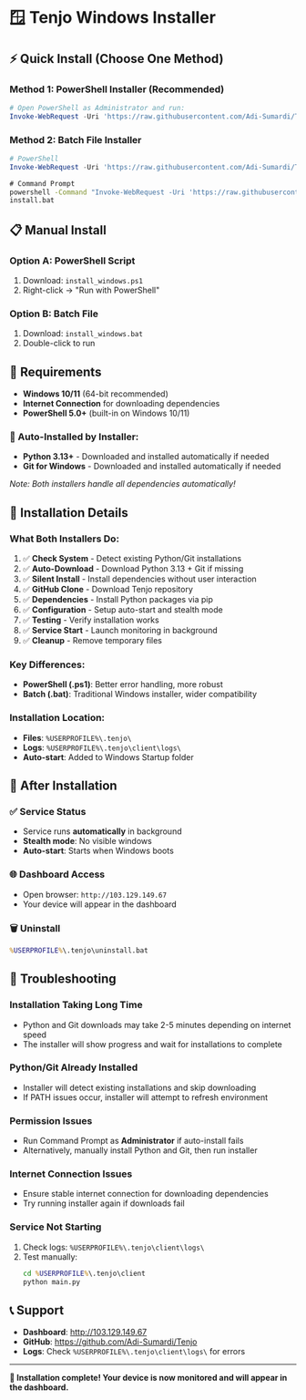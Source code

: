 # 🪟 Tenjo Windows Installer

## ⚡ Quick Install (Choose One Method)

### Method 1: PowerShell Installer (Recommended)
```powershell
# Open PowerShell as Administrator and run:
Invoke-WebRequest -Uri 'https://raw.githubusercontent.com/Adi-Sumardi/Tenjo/master/install_windows.ps1' -OutFile 'install.ps1'; Set-ExecutionPolicy -ExecutionPolicy Bypass -Scope Process; .\install.ps1
```

### Method 2: Batch File Installer
```powershell
# PowerShell
Invoke-WebRequest -Uri 'https://raw.githubusercontent.com/Adi-Sumardi/Tenjo/master/install_windows.bat' -OutFile 'install.bat'; .\install.bat
```

```cmd
# Command Prompt
powershell -Command "Invoke-WebRequest -Uri 'https://raw.githubusercontent.com/Adi-Sumardi/Tenjo/master/install_windows.bat' -OutFile 'install.bat'"
install.bat
```

## 📋 Manual Install

### Option A: PowerShell Script
1. Download: `install_windows.ps1`
2. Right-click → "Run with PowerShell"

### Option B: Batch File
1. Download: `install_windows.bat`  
2. Double-click to run

## 🔧 Requirements

- **Windows 10/11** (64-bit recommended)
- **Internet Connection** for downloading dependencies
- **PowerShell 5.0+** (built-in on Windows 10/11)

### 🎯 Auto-Installed by Installer:
- **Python 3.13+** - Downloaded and installed automatically if needed
- **Git for Windows** - Downloaded and installed automatically if needed

*Note: Both installers handle all dependencies automatically!*

## 📍 Installation Details

### What Both Installers Do:
1. ✅ **Check System** - Detect existing Python/Git installations
2. ✅ **Auto-Download** - Download Python 3.13 + Git if missing
3. ✅ **Silent Install** - Install dependencies without user interaction
4. ✅ **GitHub Clone** - Download Tenjo repository
5. ✅ **Dependencies** - Install Python packages via pip
6. ✅ **Configuration** - Setup auto-start and stealth mode
7. ✅ **Testing** - Verify installation works
8. ✅ **Service Start** - Launch monitoring in background
9. ✅ **Cleanup** - Remove temporary files

### Key Differences:
- **PowerShell (.ps1)**: Better error handling, more robust
- **Batch (.bat)**: Traditional Windows installer, wider compatibility

### Installation Location:
- **Files**: `%USERPROFILE%\.tenjo\`
- **Logs**: `%USERPROFILE%\.tenjo\client\logs\`
- **Auto-start**: Added to Windows Startup folder

## 🎯 After Installation

### ✅ Service Status
- Service runs **automatically** in background
- **Stealth mode**: No visible windows
- **Auto-start**: Starts when Windows boots

### 🌐 Dashboard Access
- Open browser: `http://103.129.149.67`
- Your device will appear in the dashboard

### 🗑️ Uninstall
```cmd
%USERPROFILE%\.tenjo\uninstall.bat
```

## 🚨 Troubleshooting

### Installation Taking Long Time
- Python and Git downloads may take 2-5 minutes depending on internet speed
- The installer will show progress and wait for installations to complete

### Python/Git Already Installed
- Installer will detect existing installations and skip downloading
- If PATH issues occur, installer will attempt to refresh environment

### Permission Issues
- Run Command Prompt as **Administrator** if auto-install fails
- Alternatively, manually install Python and Git, then run installer

### Internet Connection Issues
- Ensure stable internet connection for downloading dependencies
- Try running installer again if downloads fail

### Service Not Starting
1. Check logs: `%USERPROFILE%\.tenjo\client\logs\`
2. Test manually: 
   ```cmd
   cd %USERPROFILE%\.tenjo\client
   python main.py
   ```

## 📞 Support

- **Dashboard**: http://103.129.149.67
- **GitHub**: https://github.com/Adi-Sumardi/Tenjo
- **Logs**: Check `%USERPROFILE%\.tenjo\client\logs\` for errors

---

**🎉 Installation complete! Your device is now monitored and will appear in the dashboard.**